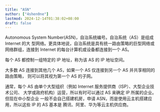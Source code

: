 ```yaml
---
title: "ASN"
author: ["4shen0ne"]
lastmod: 2024-12-14T01:38:02+08:00
draft: false
---
```


Autonomous System Number(ASN)，自治系统编号。自治系统（AS）是组成 Internet 的大
型网络。更具体地说，自治系统是具有统一路由策略的巨型网络或网络群组，连接到
Internet 的每台计算机或设备都连接到一个 AS。

每个 AS 都控制一组特定的 IP 地址，称为该 AS 的 IP 地址空间。

大多数 AS 连接到其他几个 AS，如果一个 AS 仅连接到另一个 AS 并共享相同的路由策略，
则可以将其视为第一个 AS 的子网。

通常，每个 AS 由单个大型组织（例如 Internet 服务提供商（ISP）、大型企业技术公司、
大学或政府机构）运营，所以有时可以通过 AS 来确定 IP 所属的企业。但现在中小型企业
一般不会自己搭建机房，申请 ASN，而是使用云主机搭建应用，所以这些 IP 的 AS 基本是
腾讯、阿里、华为等云主机供应商。
